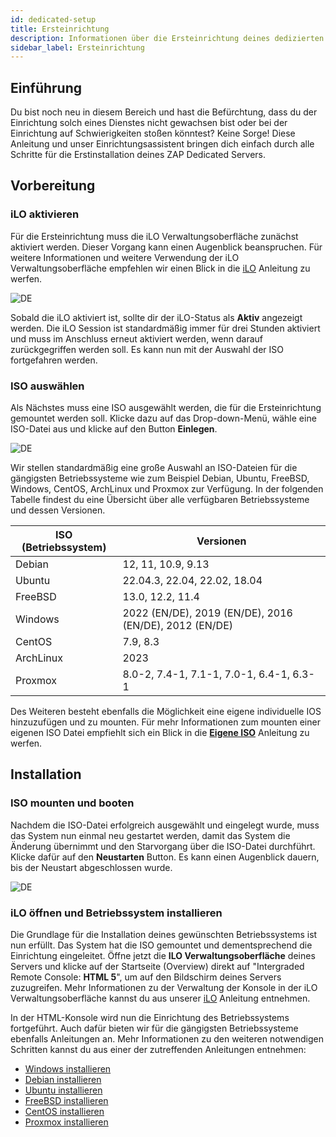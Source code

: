 ```yaml
---
id: dedicated-setup
title: Ersteinrichtung
description: Informationen über die Ersteinrichtung deines dedizierten Servers von ZAP-Hosting - ZAP-Hosting.com Dokumentation
sidebar_label: Ersteinrichtung
---
```



## Einführung
Du bist noch neu in diesem Bereich und hast die Befürchtung, dass du der Einrichtung solch eines Dienstes nicht gewachsen bist oder bei der Einrichtung auf Schwierigkeiten stoßen könntest? Keine Sorge! Diese Anleitung und unser Einrichtungsassistent bringen dich einfach durch alle Schritte für die Erstinstallation deines ZAP Dedicated Servers. 

## Vorbereitung

### iLO aktivieren
Für die Ersteinrichtung muss die iLO Verwaltungsoberfläche zunächst aktiviert werden. Dieser Vorgang kann einen Augenblick beanspruchen. Für weitere Informationen und weitere Verwendung der iLO Verwaltungsoberfläche empfehlen wir einen Blick in die [iLO](dedicated-ilo.md) Anleitung zu werfen. 

![DE](https://screensaver01.zap-hosting.com/index.php/s/tmE6pKr43a4DE2T/preview)

Sobald die iLO aktiviert ist, sollte dir der iLO-Status als **Aktiv** angezeigt werden. Die iLO Session ist standardmäßig immer für drei Stunden aktiviert und muss im Anschluss erneut aktiviert werden, wenn darauf zurückgegriffen werden soll. Es kann nun mit der Auswahl der ISO fortgefahren werden. 

### ISO auswählen

Als Nächstes muss eine ISO ausgewählt werden, die für die Ersteinrichtung gemountet werden soll. Klicke dazu auf das Drop-down-Menü, wähle eine ISO-Datei aus und klicke auf den Button **Einlegen**.  


![DE](https://screensaver01.zap-hosting.com/index.php/s/pC7RPXm9Yr3pD4W/preview)


Wir stellen standardmäßig eine große Auswahl an ISO-Dateien für die gängigsten Betriebssysteme wie zum Beispiel Debian, Ubuntu, FreeBSD, Windows, CentOS, ArchLinux und Proxmox zur Verfügung. In der folgenden Tabelle findest du eine Übersicht über alle verfügbaren Betriebssysteme und dessen Versionen. 

| ISO (Betriebssystem) | Versionen                                              |
| -------------------- | ------------------------------------------------------ |
| Debian               | 12, 11, 10.9, 9.13                                     |
| Ubuntu               | 22.04.3, 22.04, 22.02, 18.04                           |
| FreeBSD              | 13.0, 12.2, 11.4                                       |
| Windows              | 2022 (EN/DE), 2019 (EN/DE), 2016 (EN/DE), 2012 (EN/DE) |
| CentOS               | 7.9, 8.3                                               |
| ArchLinux            | 2023                                                   |
| Proxmox              | 8.0-2, 7.4-1, 7.1-1, 7.0-1, 6.4-1, 6.3-1               |

Des Weiteren besteht ebenfalls die Möglichkeit eine eigene individuelle IOS hinzuzufügen und zu mounten. Für mehr Informationen zum mounten einer eigenen ISO Datei empfiehlt sich ein Blick in die **[Eigene ISO](dedicated-iso.md)** Anleitung zu werfen.




## Installation

### ISO mounten und booten

Nachdem die ISO-Datei erfolgreich ausgewählt und eingelegt wurde, muss das System nun einmal neu gestartet werden, damit das System die Änderung übernimmt und den Starvorgang über die ISO-Datei durchführt. Klicke dafür auf den **Neustarten** Button. Es kann einen Augenblick dauern, bis der Neustart abgeschlossen wurde. 

![DE](https://screensaver01.zap-hosting.com/index.php/s/G6m3nAkifF367bN/preview)

### iLO öffnen und Betriebssystem installieren

Die Grundlage für die Installation deines gewünschten Betriebssystems ist nun erfüllt. Das System hat die ISO gemountet und dementsprechend die Einrichtung eingeleitet. Öffne jetzt die **ILO Verwaltungsoberfläche** deines Servers und klicke auf der Startseite (Overview) direkt auf "Intergraded Remote Console: **HTML 5**", um auf den Bildschirm deines Servers zuzugreifen. Mehr Informationen zu der Verwaltung der Konsole in der iLO Verwaltungsoberfläche kannst du aus unserer [iLO](dedicated-ilo.md) Anleitung entnehmen. 

In der HTML-Konsole wird nun die Einrichtung des Betriebssystems fortgeführt. Auch dafür bieten wir für die gängigsten Betriebssysteme ebenfalls Anleitungen an. Mehr Informationen zu den weiteren notwendigen Schritten kannst du aus einer der zutreffenden Anleitungen entnehmen:  

- [Windows installieren](dedicated-windows.md)
- [Debian installieren](dedicated-linux-debian.md)
- [Ubuntu installieren](dedicated-linux-ubuntu.md)
- [FreeBSD installieren](dedicated-freebsd.md)
- [CentOS installieren](dedicated-centos.md)
- [Proxmox installieren](dedicated-proxmox.md)
